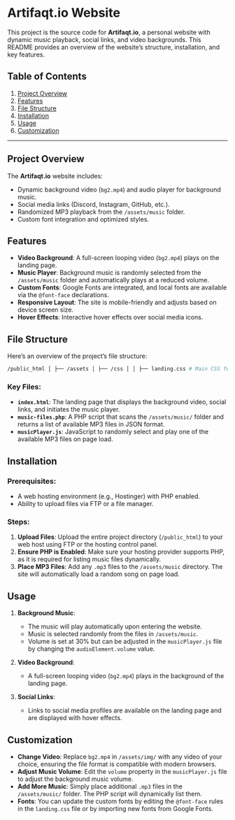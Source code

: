 # **Artifaqt.io Website**

This project is the source code for **Artifaqt.io**, a personal website with dynamic music playback, social links, and video backgrounds. This README provides an overview of the website’s structure, installation, and key features.

## **Table of Contents**

1. [Project Overview](#project-overview)
2. [Features](#features)
3. [File Structure](#file-structure)
4. [Installation](#installation)
5. [Usage](#usage)
6. [Customization](#customization)

---

## **Project Overview**

The **Artifaqt.io** website includes:
- Dynamic background video (`bg2.mp4`) and audio player for background music.
- Social media links (Discord, Instagram, GitHub, etc.).
- Randomized MP3 playback from the `/assets/music` folder.
- Custom font integration and optimized styles.

## **Features**

- **Video Background**: A full-screen looping video (`bg2.mp4`) plays on the landing page.
- **Music Player**: Background music is randomly selected from the `/assets/music` folder and automatically plays at a reduced volume.
- **Custom Fonts**: Google Fonts are integrated, and local fonts are available via the `@font-face` declarations.
- **Responsive Layout**: The site is mobile-friendly and adjusts based on device screen size.
- **Hover Effects**: Interactive hover effects over social media icons.

## **File Structure**

Here’s an overview of the project’s file structure:
```bash
/public_html │ ├── /assets │ ├── /css │ │ ├── landing.css # Main CSS for landing page │ │ └── archive.css # Additional CSS for the archive page │ ├── /fonts # Custom font files │ ├── /img # Images and video files (background, icons) │ ├── /js │ │ ├── cursor.js # JavaScript controlling sparkles effect │ │ ├── enter.js # Script handling enter button functionality │ │ └── musicPlayer.js # Script for dynamic MP3 playback │ └── /music # Folder containing MP3 files for background music │ ├── index.html # Main landing page └── music-files.php # PHP script to dynamically list music files
```
### Key Files:
- **`index.html`**: The landing page that displays the background video, social links, and initiates the music player.
- **`music-files.php`**: A PHP script that scans the `/assets/music/` folder and returns a list of available MP3 files in JSON format.
- **`musicPlayer.js`**: JavaScript to randomly select and play one of the available MP3 files on page load.

## **Installation**

### Prerequisites:
- A web hosting environment (e.g., Hostinger) with PHP enabled.
- Ability to upload files via FTP or a file manager.

### Steps:
1. **Upload Files**: Upload the entire project directory (`/public_html`) to your web host using FTP or the hosting control panel.
2. **Ensure PHP is Enabled**: Make sure your hosting provider supports PHP, as it is required for listing music files dynamically.
3. **Place MP3 Files**: Add any `.mp3` files to the `/assets/music` directory. The site will automatically load a random song on page load.

## **Usage**

1. **Background Music**: 
   - The music will play automatically upon entering the website.
   - Music is selected randomly from the files in `/assets/music`.
   - Volume is set at 30% but can be adjusted in the `musicPlayer.js` file by changing the `audioElement.volume` value.

2. **Video Background**:
   - A full-screen looping video (`bg2.mp4`) plays in the background of the landing page.

3. **Social Links**:
   - Links to social media profiles are available on the landing page and are displayed with hover effects.

## **Customization**

- **Change Video**: Replace `bg2.mp4` in `/assets/img/` with any video of your choice, ensuring the file format is compatible with modern browsers.
- **Adjust Music Volume**: Edit the `volume` property in the `musicPlayer.js` file to adjust the background music volume.
- **Add More Music**: Simply place additional `.mp3` files in the `/assets/music/` folder. The PHP script will dynamically list them.
- **Fonts**: You can update the custom fonts by editing the `@font-face` rules in the `landing.css` file or by importing new fonts from Google Fonts.

